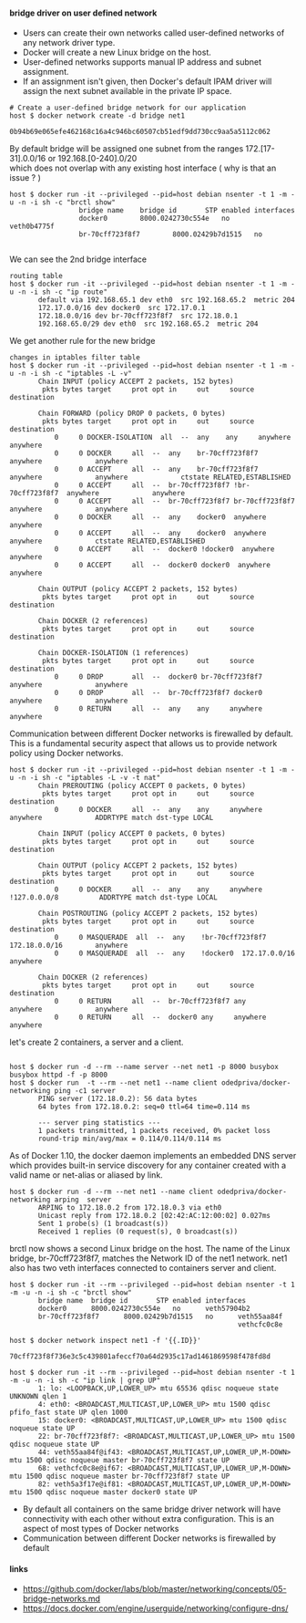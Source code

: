 #### bridge driver on user defined network

* Users can create their own networks called user-defined networks of any network driver type. 
* Docker will create a new Linux bridge on the host. 
* User-defined networks supports manual IP address and subnet assignment. 
* If an assignment isn't given, then Docker's default IPAM driver will assign the next subnet available in the private IP space.

~~~
# Create a user-defined bridge network for our application 
host $ docker network create -d bridge net1 
       0b94b69e065efe462168c16a4c946bc60507cb51edf9dd730cc9aa5a5112c062
~~~
By default bridge will be assigned one subnet from the ranges 172.[17-31].0.0/16 or 192.168.[0-240].0/20   
which does not overlap with any existing host interface ( why is that an issue ? )

~~~
host $ docker run -it --privileged --pid=host debian nsenter -t 1 -m -u -n -i sh -c "brctl show"
                 bridge name	bridge id		STP enabled	interfaces
                 docker0		8000.0242730c554e	no		veth0b4775f
                 br-70cff723f8f7		8000.02429b7d1515	no
                 
~~~
We can see the 2nd bridge interface

~~~
routing table
host $ docker run -it --privileged --pid=host debian nsenter -t 1 -m -u -n -i sh -c "ip route"
       default via 192.168.65.1 dev eth0  src 192.168.65.2  metric 204
       172.17.0.0/16 dev docker0  src 172.17.0.1
       172.18.0.0/16 dev br-70cff723f8f7  src 172.18.0.1
       192.168.65.0/29 dev eth0  src 192.168.65.2  metric 204

~~~
We get another rule for the new bridge

~~~
changes in iptables filter table
host $ docker run -it --privileged --pid=host debian nsenter -t 1 -m -u -n -i sh -c "iptables -L -v"
       Chain INPUT (policy ACCEPT 2 packets, 152 bytes)
        pkts bytes target     prot opt in     out     source               destination
       
       Chain FORWARD (policy DROP 0 packets, 0 bytes)
        pkts bytes target     prot opt in     out     source               destination
           0     0 DOCKER-ISOLATION  all  --  any    any     anywhere             anywhere
           0     0 DOCKER     all  --  any    br-70cff723f8f7  anywhere             anywhere
           0     0 ACCEPT     all  --  any    br-70cff723f8f7  anywhere             anywhere             ctstate RELATED,ESTABLISHED
           0     0 ACCEPT     all  --  br-70cff723f8f7 !br-70cff723f8f7  anywhere             anywhere
           0     0 ACCEPT     all  --  br-70cff723f8f7 br-70cff723f8f7  anywhere             anywhere
           0     0 DOCKER     all  --  any    docker0  anywhere             anywhere
           0     0 ACCEPT     all  --  any    docker0  anywhere             anywhere             ctstate RELATED,ESTABLISHED
           0     0 ACCEPT     all  --  docker0 !docker0  anywhere             anywhere
           0     0 ACCEPT     all  --  docker0 docker0  anywhere             anywhere
       
       Chain OUTPUT (policy ACCEPT 2 packets, 152 bytes)
        pkts bytes target     prot opt in     out     source               destination
       
       Chain DOCKER (2 references)
        pkts bytes target     prot opt in     out     source               destination
       
       Chain DOCKER-ISOLATION (1 references)
        pkts bytes target     prot opt in     out     source               destination
           0     0 DROP       all  --  docker0 br-70cff723f8f7  anywhere             anywhere
           0     0 DROP       all  --  br-70cff723f8f7 docker0  anywhere             anywhere
           0     0 RETURN     all  --  any    any     anywhere             anywhere
~~~

Communication between different Docker networks is firewalled by default.
This is a fundamental security aspect that allows us to provide network policy using Docker networks.

~~~
host $ docker run -it --privileged --pid=host debian nsenter -t 1 -m -u -n -i sh -c "iptables -L -v -t nat"
       Chain PREROUTING (policy ACCEPT 0 packets, 0 bytes)
        pkts bytes target     prot opt in     out     source               destination
           0     0 DOCKER     all  --  any    any     anywhere             anywhere             ADDRTYPE match dst-type LOCAL
       
       Chain INPUT (policy ACCEPT 0 packets, 0 bytes)
        pkts bytes target     prot opt in     out     source               destination
       
       Chain OUTPUT (policy ACCEPT 2 packets, 152 bytes)
        pkts bytes target     prot opt in     out     source               destination
           0     0 DOCKER     all  --  any    any     anywhere            !127.0.0.0/8          ADDRTYPE match dst-type LOCAL
       
       Chain POSTROUTING (policy ACCEPT 2 packets, 152 bytes)
        pkts bytes target     prot opt in     out     source               destination
           0     0 MASQUERADE  all  --  any    !br-70cff723f8f7  172.18.0.0/16        anywhere
           0     0 MASQUERADE  all  --  any    !docker0  172.17.0.0/16        anywhere
       
       Chain DOCKER (2 references)
        pkts bytes target     prot opt in     out     source               destination
           0     0 RETURN     all  --  br-70cff723f8f7 any     anywhere             anywhere
           0     0 RETURN     all  --  docker0 any     anywhere             anywhere
~~~

let's create 2 containers, a server and a client. 
~~~

host $ docker run -d --rm --name server --net net1 -p 8000 busybox busybox httpd -f -p 8000
host $ docker run  -t --rm --net net1 --name client odedpriva/docker-networking ping -c1 server
       PING server (172.18.0.2): 56 data bytes
       64 bytes from 172.18.0.2: seq=0 ttl=64 time=0.114 ms
       
       --- server ping statistics ---
       1 packets transmitted, 1 packets received, 0% packet loss
       round-trip min/avg/max = 0.114/0.114/0.114 ms
~~~
As of Docker 1.10, the docker daemon implements an embedded DNS server which provides built-in service discovery for any container created with a valid name or net-alias or aliased by link. 
~~~
host $ docker run -d --rm --net net1 --name client odedpriva/docker-networking arping  server
       ARPING to 172.18.0.2 from 172.18.0.3 via eth0
       Unicast reply from 172.18.0.2 [02:42:AC:12:00:02] 0.027ms
       Sent 1 probe(s) (1 broadcast(s))
       Received 1 replies (0 request(s), 0 broadcast(s))
~~~
brctl now shows a second Linux bridge on the host. 
The name of the Linux bridge, br-70cff723f8f7, matches the Network ID of the net1 network. 
net1 also has two veth interfaces connected to containers server and client.
~~~
host $ docker run -it --rm --privileged --pid=host debian nsenter -t 1 -m -u -n -i sh -c "brctl show"
       bridge name	bridge id		STP enabled	interfaces
       docker0		8000.0242730c554e	no		veth57904b2
       br-70cff723f8f7		8000.02429b7d1515	no		veth55aa84f
       							                        vethcfc0c8e
       							
host $ docker network inspect net1 -f '{{.ID}}'
       70cff723f8f736e3c5c439801afeccf70a64d2935c17ad1461869598f478fd8d
       
host $ docker run -it --rm --privileged --pid=host debian nsenter -t 1 -m -u -n -i sh -c "ip link | grep UP"
       1: lo: <LOOPBACK,UP,LOWER_UP> mtu 65536 qdisc noqueue state UNKNOWN qlen 1
       4: eth0: <BROADCAST,MULTICAST,UP,LOWER_UP> mtu 1500 qdisc pfifo_fast state UP qlen 1000
       15: docker0: <BROADCAST,MULTICAST,UP,LOWER_UP> mtu 1500 qdisc noqueue state UP
       22: br-70cff723f8f7: <BROADCAST,MULTICAST,UP,LOWER_UP> mtu 1500 qdisc noqueue state UP
       44: veth55aa84f@if43: <BROADCAST,MULTICAST,UP,LOWER_UP,M-DOWN> mtu 1500 qdisc noqueue master br-70cff723f8f7 state UP
       68: vethcfc0c8e@if67: <BROADCAST,MULTICAST,UP,LOWER_UP,M-DOWN> mtu 1500 qdisc noqueue master br-70cff723f8f7 state UP
       82: veth5a3f17e@if81: <BROADCAST,MULTICAST,UP,LOWER_UP,M-DOWN> mtu 1500 qdisc noqueue master docker0 state UP
~~~

* By default all containers on the same bridge driver network will have connectivity with each other without extra configuration.
This is an aspect of most types of Docker networks
* Communication between different Docker networks is firewalled by default
 
 
#### links
* https://github.com/docker/labs/blob/master/networking/concepts/05-bridge-networks.md
* https://docs.docker.com/engine/userguide/networking/configure-dns/